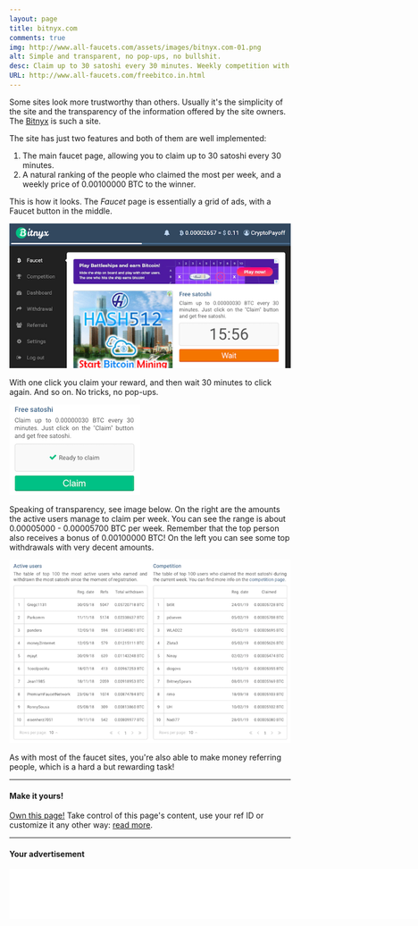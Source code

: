 ```yaml
---
layout: page
title: bitnyx.com
comments: true
img: http://www.all-faucets.com/assets/images/bitnyx.com-01.png
alt: Simple and transparent, no pop-ups, no bullshit.
desc: Claim up to 30 satoshi every 30 minutes. Weekly competition with a prize of 0.001 BTC to the highest claimant!
URL: http://www.all-faucets.com/freebitco.in.html
---
```


Some sites look more trustworthy than others. Usually it's the simplicity of the site and the transparency of the information offered by the site owners. The <a href="http://bit.ly/www-bitnyx" target="_blank">Bitnyx</a> is such a site.

The site has just two features and both of them are well implemented:
1. The main faucet page, allowing you to claim up to 30 satoshi every 30 minutes.
2. A natural ranking of the people who claimed the most per week, and a weekly price of 0.00100000 BTC to the winner.

This is how it looks. The <i>Faucet</i> page is essentially a grid of ads, with a Faucet button in the middle.
<p> </p>
<p><img src="/assets/images/bitnyx.com-01.png" border="0"></p>
<p> </p>
With one click you claim your reward, and then wait 30 minutes to click again. And so on. No tricks, no pop-ups.
<p> </p>
<p><img src="/assets/images/bitnyx.com-03.png" border="0"></p>
<p> </p>
Speaking of transparency, see image below. On the right are the amounts the active users manage to claim per week. You can see the range is about 0.00005000 - 0.00005700 BTC per week. Remember that the top person also receives a bonus of 0.00100000 BTC! On the left you can see some top withdrawals with very decent amounts.
<p> </p>
<p><img src="/assets/images/bitnyx.com-02.png" border="0"></p>
<p> </p>
As with most of the faucet sites, you're also able to make money referring people, which is a hard a but rewarding task!

---
#### Make it yours!

<a href="https://www.patreon.com/join/CryptoPayoff?" target="_blank">Own this page!</a> Take control of this page's content, use your ref ID or customize it any other way: <a href="your-page.html">read more</a>.

---
#### Your advertisement

<iframe data-aa='1121329' src='//ad.a-ads.com/1121329?size=990x90' scrolling='no' style='width:990px; height:90px; border:0px; padding:0; overflow:hidden' allowtransparency='true'></iframe>
